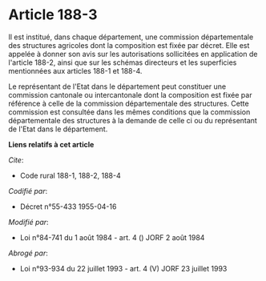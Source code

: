 # Article 188-3

Il est institué, dans chaque département, une commission départementale des structures agricoles dont la composition est
fixée par décret. Elle est appelée à donner son avis sur les autorisations sollicitées en application de l'article 188-2,
ainsi que sur les schémas directeurs et les superficies mentionnées aux articles 188-1 et 188-4.

Le représentant de l'Etat dans le département peut constituer une commission cantonale ou intercantonale dont la composition
est fixée par référence à celle de la commission départementale des structures. Cette commission est consultée dans les mêmes
conditions que la commission départementale des structures à la demande de celle ci ou du représentant de l'Etat dans le
département.

**Liens relatifs à cet article**

_Cite_:

  - Code rural 188-1, 188-2, 188-4

_Codifié par_:

  - Décret n°55-433 1955-04-16

_Modifié par_:

  - Loi n°84-741 du 1 août 1984 - art. 4 () JORF 2 août 1984

_Abrogé par_:

  - Loi n°93-934 du 22 juillet 1993 - art. 4 (V) JORF 23 juillet 1993
